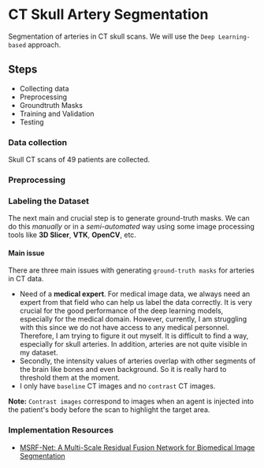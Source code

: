 # CT Skull Artery Segmentation
Segmentation of arteries in CT skull scans. We will use the `Deep Learning-based` approach.

## Steps
* Collecting data
* Preprocessing
* Groundtruth Masks
* Training and Validation
* Testing

### Data collection
Skull CT scans of 49 patients are collected.

### Preprocessing

### Labeling the Dataset
The next main and crucial step is to generate ground-truth masks. We can do this *manually* or in a *semi-automated* way using some image processing tools like **3D Slicer**, **VTK**, **OpenCV**, etc.

#### Main issue
There are three main issues with generating `ground-truth masks` for arteries in CT data.

* Need of a **medical expert**. For medical image data, we always need an expert from that field who can help us label the data correctly. It is very crucial for the good performance of the deep learning models, especially for the medical domain. However, currently, I am struggling with this since we do not have access to any medical personnel. Therefore, I am trying to figure it out myself. It is difficult to find a way, especially for skull arteries. In addition, arteries are not quite visible in my dataset.
* Secondly, the intensity values of arteries overlap with other segments of the brain like bones and even background. So it is really hard to threshold them at the moment.
* I only have `baseline` CT images and no `contrast` CT images. 

**Note:** `Contrast images` correspond to images when an agent is injected into the patient's body before the scan to highlight the target area.

### Implementation Resources
* [MSRF-Net: A Multi-Scale Residual Fusion Network for Biomedical Image Segmentation](https://github.com/NoviceMAn-prog/MSRF-Net)
